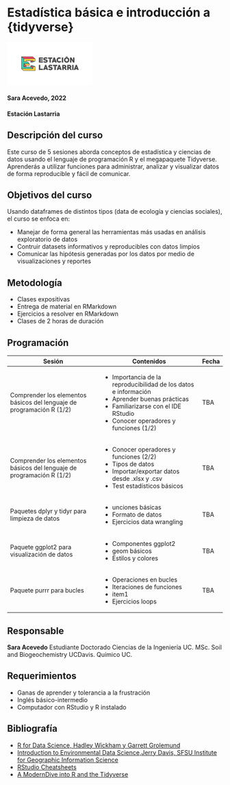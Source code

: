# Estadística básica e introducción a {tidyverse}
<img src="imagenes/EstLastarria_Horiz_Enviar-01.png" width="200"/>

#### Sara Acevedo, 2022

#### Estación Lastarria

## Descripción del curso

Este curso de 5 sesiones aborda conceptos de estadística y ciencias de
datos usando el lenguaje de programación R y el megapaquete Tidyverse.
Aprenderás a utilizar funciones para administrar, analizar y visualizar
datos de forma reproducible y fácil de comunicar.

## Objetivos del curso

Usando dataframes de distintos tipos (data de ecología y ciencias
sociales), el curso se enfoca en:

-   Manejar de forma general las herramientas más usadas en análisis
    exploratorio de datos
-   Contruir datasets informativos y reproducibles con datos limpios
-   Comunicar las hipótesis generadas por los datos por medio de
    visualizaciones y reportes

## Metodología

-   Clases expositivas
-   Entrega de material en RMarkdown
-   Ejercicios a resolver en RMarkdown
-   Clases de 2 horas de duración

## Programación
| Sesión        | Contenidos         | Fecha   |
| ------------- | ------------- | ----- |
| Comprender los elementos básicos del lenguaje de programación R (1/2) | <ul><li>Importancia de la reproducibilidad de los datos e información</li><li>Aprender buenas prácticas</li><li>Familiarizarse con el IDE RStudio</li><li>Conocer operadores y funciones (1/2)</li></ul> | TBA |
| Comprender los elementos básicos del lenguaje de programación R (1/2) | <ul><li>Conocer operadores y funciones (2/2)</li><li>Tipos de datos</li><li>Importar/exportar datos desde .xlsx y .csv</li><li>Test estadísticos básicos</li></ul> | TBA |
| Paquetes dplyr y tidyr para limpieza de datos | <ul><li>unciones básicas</li><li>Formato de datos</li><li>Ejercicios data wrangling</li></ul> | TBA |
| Paquete ggplot2 para visualización de datos | <ul><li> Componentes ggplot2</li><li>geom básicos</li><li>Estilos y colores</li></ul>     | TBA |
| Paquete purrr para bucles| <ul><li>Operaciones en bucles</li><li>Iteraciones de funciones</li><li>item1</li><li>Ejercicios loops</li></ul> | TBA |

## Responsable

**Sara Acevedo** Estudiante Doctorado Ciencias de la Ingeniería UC. MSc.
Soil and Biogeochemistry UCDavis. Químico UC.

## Requerimientos

-   Ganas de aprender y tolerancia a la frustración
-   Inglés básico-intermedio
-   Computador con RStudio y R instalado

## Bibliografía

-   [R for Data Science, Hadley Wickham y Garrett
    Grolemund](https://es.r4ds.hadley.nz/)
-   [Introduction to Environmental Data Science,Jerry Davis, SFSU
    Institute for Geographic Information
    Science](https://bookdown.org/igisc/EnvDataSci/%5D)
-   [RStudio
    Cheatsheets](https://www.rstudio.com/resources/cheatsheets/)
-   [A ModernDive into R and the
    Tidyverse](https://moderndive.com/index.html)
